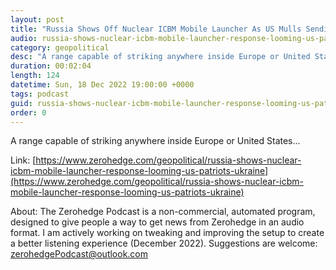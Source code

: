 ```yaml
---
layout: post
title: "Russia Shows Off Nuclear ICBM Mobile Launcher As US Mulls Sending Ukraine Patriots"
audio: russia-shows-nuclear-icbm-mobile-launcher-response-looming-us-patriots-ukraine-0
category: geopolitical
desc: "A range capable of striking anywhere inside Europe or United States..."
duration: 00:02:04
length: 124
datetime: Sun, 18 Dec 2022 19:00:00 +0000
tags: podcast
guid: russia-shows-nuclear-icbm-mobile-launcher-response-looming-us-patriots-ukraine-0
order: 0
---
```

A range capable of striking anywhere inside Europe or United States...

Link: [https://www.zerohedge.com/geopolitical/russia-shows-nuclear-icbm-mobile-launcher-response-looming-us-patriots-ukraine](https://www.zerohedge.com/geopolitical/russia-shows-nuclear-icbm-mobile-launcher-response-looming-us-patriots-ukraine)

About: The Zerohedge Podcast is a non-commercial, automated program, designed to give people a way to get news from Zerohedge in an audio format.  I am actively working on tweaking and improving the setup to create a better listening experience (December 2022).  Suggestions are welcome: [zerohedgePodcast@outlook.com](mailto:zerohedgePodcast@outlook.com)